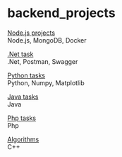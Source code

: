 # backend_projects

[Node.js projects](https://github.com/NastyaKrp/backend_projects/tree/main/nodejs-projects)  
Node.js, MongoDB, Docker

[.Net task](https://github.com/NastyaKrp/backend_projects/tree/main/.NET-task)  
.Net, Postman, Swagger

[Python tasks](https://github.com/NastyaKrp/backend_projects/tree/main/python-tasks)  
Python, Numpy, Matplotlib

[Java tasks](https://github.com/NastyaKrp/backend_projects/tree/main/java-tasks)  
Java

[Php tasks](https://github.com/NastyaKrp/backend_projects/tree/main/php-tasks)  
Php

[Algorithms](https://github.com/NastyaKrp/backend_projects/tree/main/algorithms)  
C++
